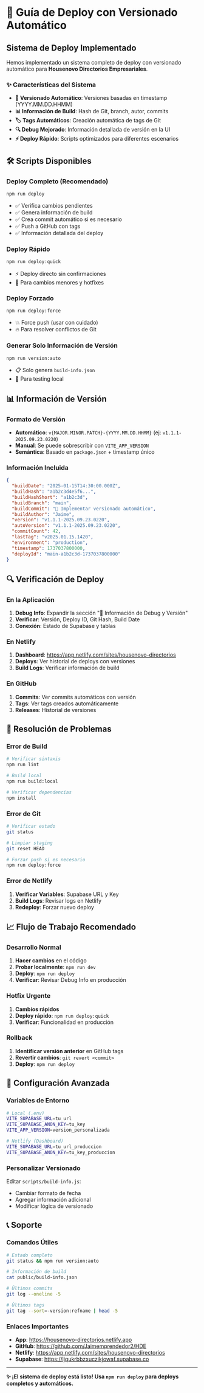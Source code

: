 # 🚀 Guía de Deploy con Versionado Automático

## Sistema de Deploy Implementado

Hemos implementado un sistema completo de deploy con versionado automático para **Housenovo Directorios Empresariales**.

### ✨ Características del Sistema

- **🔄 Versionado Automático**: Versiones basadas en timestamp (YYYY.MM.DD.HHMM)
- **📊 Información de Build**: Hash de Git, branch, autor, commits
- **🏷️ Tags Automáticos**: Creación automática de tags de Git
- **🔍 Debug Mejorado**: Información detallada de versión en la UI
- **⚡ Deploy Rápido**: Scripts optimizados para diferentes escenarios

## 🛠️ Scripts Disponibles

### Deploy Completo (Recomendado)
```bash
npm run deploy
```
- ✅ Verifica cambios pendientes
- ✅ Genera información de build
- ✅ Crea commit automático si es necesario
- ✅ Push a GitHub con tags
- ✅ Información detallada del deploy

### Deploy Rápido
```bash
npm run deploy:quick
```
- ⚡ Deploy directo sin confirmaciones
- 🚀 Para cambios menores y hotfixes

### Deploy Forzado
```bash
npm run deploy:force
```
- 💥 Force push (usar con cuidado)
- 🔥 Para resolver conflictos de Git

### Generar Solo Información de Versión
```bash
npm run version:auto
```
- 📋 Solo genera `build-info.json`
- 🔧 Para testing local

## 📊 Información de Versión

### Formato de Versión
- **Automático**: `v{MAJOR.MINOR.PATCH}-{YYYY.MM.DD.HHMM}` (ej: `v1.1.1-2025.09.23.0220`)
- **Manual**: Se puede sobrescribir con `VITE_APP_VERSION`
- **Semántica**: Basado en `package.json` + timestamp único

### Información Incluida
```json
{
  "buildDate": "2025-01-15T14:30:00.000Z",
  "buildHash": "a1b2c3d4e5f6...",
  "buildHashShort": "a1b2c3d",
  "buildBranch": "main",
  "buildCommit": "🚀 Implementar versionado automático",
  "buildAuthor": "Jaime",
  "version": "v1.1.1-2025.09.23.0220",
  "autoVersion": "v1.1.1-2025.09.23.0220",
  "commitCount": 42,
  "lastTag": "v2025.01.15.1420",
  "environment": "production",
  "timestamp": 1737037800000,
  "deployId": "main-a1b2c3d-1737037800000"
}
```

## 🔍 Verificación de Deploy

### En la Aplicación
1. **Debug Info**: Expandir la sección "🔧 Información de Debug y Versión"
2. **Verificar**: Versión, Deploy ID, Git Hash, Build Date
3. **Conexión**: Estado de Supabase y tablas

### En Netlify
1. **Dashboard**: https://app.netlify.com/sites/housenovo-directorios
2. **Deploys**: Ver historial de deploys con versiones
3. **Build Logs**: Verificar información de build

### En GitHub
1. **Commits**: Ver commits automáticos con versión
2. **Tags**: Ver tags creados automáticamente
3. **Releases**: Historial de versiones

## 🚨 Resolución de Problemas

### Error de Build
```bash
# Verificar sintaxis
npm run lint

# Build local
npm run build:local

# Verificar dependencias
npm install
```

### Error de Git
```bash
# Verificar estado
git status

# Limpiar staging
git reset HEAD

# Forzar push si es necesario
npm run deploy:force
```

### Error de Netlify
1. **Verificar Variables**: Supabase URL y Key
2. **Build Logs**: Revisar logs en Netlify
3. **Redeploy**: Forzar nuevo deploy

## 📈 Flujo de Trabajo Recomendado

### Desarrollo Normal
1. **Hacer cambios** en el código
2. **Probar localmente**: `npm run dev`
3. **Deploy**: `npm run deploy`
4. **Verificar**: Revisar Debug Info en producción

### Hotfix Urgente
1. **Cambios rápidos**
2. **Deploy rápido**: `npm run deploy:quick`
3. **Verificar**: Funcionalidad en producción

### Rollback
1. **Identificar versión anterior** en GitHub tags
2. **Revertir cambios**: `git revert <commit>`
3. **Deploy**: `npm run deploy`

## 🔧 Configuración Avanzada

### Variables de Entorno
```bash
# Local (.env)
VITE_SUPABASE_URL=tu_url
VITE_SUPABASE_ANON_KEY=tu_key
VITE_APP_VERSION=version_personalizada

# Netlify (Dashboard)
VITE_SUPABASE_URL=tu_url_produccion
VITE_SUPABASE_ANON_KEY=tu_key_produccion
```

### Personalizar Versionado
Editar `scripts/build-info.js`:
- Cambiar formato de fecha
- Agregar información adicional
- Modificar lógica de versionado

## 📞 Soporte

### Comandos Útiles
```bash
# Estado completo
git status && npm run version:auto

# Información de build
cat public/build-info.json

# Últimos commits
git log --oneline -5

# Últimos tags
git tag --sort=-version:refname | head -5
```

### Enlaces Importantes
- **App**: https://housenovo-directorios.netlify.app
- **GitHub**: https://github.com/Jaimemprendedor2/HDE
- **Netlify**: https://app.netlify.com/sites/housenovo-directorios
- **Supabase**: https://ijqukrbbzxuczikjowaf.supabase.co

---

**✨ ¡El sistema de deploy está listo! Usa `npm run deploy` para deploys completos y automáticos.**
